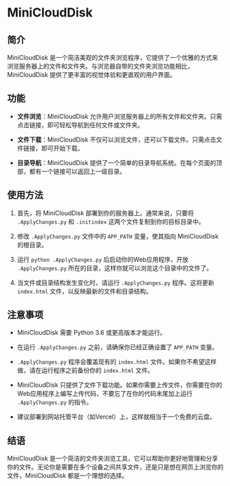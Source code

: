# MiniCloudDisk

## 简介

MiniCloudDisk 是一个简洁美观的文件夹浏览程序，它提供了一个优雅的方式来浏览服务器上的文件和文件夹。与浏览器自带的文件夹浏览功能相比，MiniCloudDisk 提供了更丰富的视觉体验和更直观的用户界面。

## 功能

- **文件浏览**：MiniCloudDisk 允许用户浏览服务器上的所有文件和文件夹。只需点击链接，即可轻松导航到任何文件或文件夹。

- **文件下载**：MiniCloudDisk 不仅可以浏览文件，还可以下载文件。只需点击文件链接，即可开始下载。

- **目录导航**：MiniCloudDisk 提供了一个简单的目录导航系统。在每个页面的顶部，都有一个链接可以返回上一级目录。

## 使用方法

1. 首先，将 MiniCloudDisk 部署到你的服务器上。通常来说，只要将 `.ApplyChanges.py` 和 `.initindex` 这两个文件复制到你的目标目录中。

2. 修改 `.ApplyChanges.py` 文件中的 `APP_PATH` 变量，使其指向 MiniCloudDisk 的根目录。

3. 运行 `python .ApplyChanges.py` 后启动你的Web应用程序，开放 `.ApplyChanges.py` 所在的目录，这样你就可以浏览这个目录中的文件了。

4. 当文件或目录结构发生变化时，请运行 `.ApplyChanges.py` 程序。这将更新 `index.html` 文件，以反映最新的文件和目录结构。

## 注意事项

- MiniCloudDisk 需要 Python 3.6 或更高版本才能运行。

- 在运行 `.ApplyChanges.py` 之前，请确保你已经正确设置了 `APP_PATH` 变量。

- `.ApplyChanges.py` 程序会覆盖现有的 `index.html` 文件。如果你不希望这样做，请在运行程序之前备份你的 `index.html` 文件。

- MiniCloudDisk 只提供了文件下载功能。如果你需要上传文件，你需要在你的Web应用程序上编写上传代码，不要忘了在你的代码末尾加上运行 `.ApplyChanges.py` 的指令。

- 建议部署到网站托管平台（如Vercel）上，这样就相当于一个免费的云盘。

## 结语

MiniCloudDisk 是一个简洁的文件夹浏览工具，它可以帮助你更好地管理和分享你的文件。无论你是需要在多个设备之间共享文件，还是只是想在网页上浏览你的文件，MiniCloudDisk 都是一个理想的选择。